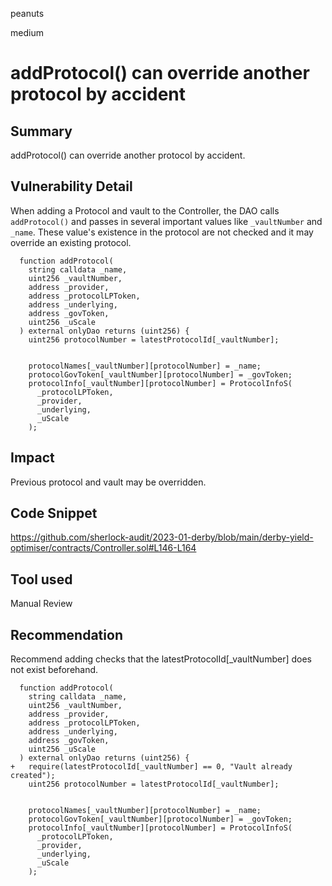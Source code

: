 peanuts

medium

# addProtocol() can override another protocol by accident

## Summary

addProtocol() can override another protocol by accident.

## Vulnerability Detail

When adding a Protocol and vault to the Controller, the DAO calls `addProtocol()` and passes in several important values like `_vaultNumber` and `_name`. These value's existence in the protocol are not checked and it may override an existing protocol.

```solidity
  function addProtocol(
    string calldata _name,
    uint256 _vaultNumber,
    address _provider,
    address _protocolLPToken,
    address _underlying,
    address _govToken,
    uint256 _uScale
  ) external onlyDao returns (uint256) {
    uint256 protocolNumber = latestProtocolId[_vaultNumber];


    protocolNames[_vaultNumber][protocolNumber] = _name;
    protocolGovToken[_vaultNumber][protocolNumber] = _govToken;
    protocolInfo[_vaultNumber][protocolNumber] = ProtocolInfoS(
      _protocolLPToken,
      _provider,
      _underlying,
      _uScale
    );
```

## Impact

Previous protocol and vault may be overridden.

## Code Snippet

https://github.com/sherlock-audit/2023-01-derby/blob/main/derby-yield-optimiser/contracts/Controller.sol#L146-L164

## Tool used

Manual Review

## Recommendation

Recommend adding checks that the latestProtocolId[_vaultNumber] does not exist beforehand.
```solidity
  function addProtocol(
    string calldata _name,
    uint256 _vaultNumber,
    address _provider,
    address _protocolLPToken,
    address _underlying,
    address _govToken,
    uint256 _uScale
  ) external onlyDao returns (uint256) {
+   require(latestProtocolId[_vaultNumber] == 0, "Vault already created");
    uint256 protocolNumber = latestProtocolId[_vaultNumber];


    protocolNames[_vaultNumber][protocolNumber] = _name;
    protocolGovToken[_vaultNumber][protocolNumber] = _govToken;
    protocolInfo[_vaultNumber][protocolNumber] = ProtocolInfoS(
      _protocolLPToken,
      _provider,
      _underlying,
      _uScale
    );
```